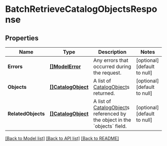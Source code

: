 # BatchRetrieveCatalogObjectsResponse

## Properties
Name | Type | Description | Notes
------------ | ------------- | ------------- | -------------
**Errors** | [**[]ModelError**](Error.md) | Any errors that occurred during the request. | [optional] [default to null]
**Objects** | [**[]CatalogObject**](CatalogObject.md) | A list of [CatalogObject](https://developer.squareup.com/reference/square_2024-07-17/objects/CatalogObject)s returned. | [optional] [default to null]
**RelatedObjects** | [**[]CatalogObject**](CatalogObject.md) | A list of [CatalogObject](https://developer.squareup.com/reference/square_2024-07-17/objects/CatalogObject)s referenced by the object in the &#x60;objects&#x60; field. | [optional] [default to null]

[[Back to Model list]](../README.md#documentation-for-models) [[Back to API list]](../README.md#documentation-for-api-endpoints) [[Back to README]](../README.md)

